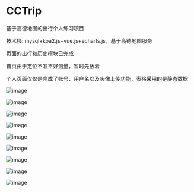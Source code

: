 # CCTrip
基于高德地图的出行个人练习项目

技术栈: mysql+koa2.js+vue.js+echarts.js，基于高德地图服务  


页面的出行和历史模块已完成

首页由于定位不准不好测量，暂时先放着

个人页面仅仅是完成了账号、用户名以及头像上传功能，表格采用的是静态数据

![image](https://github.com/catwatermelon/imageRepository/blob/master/images/9.jpg)

![image](https://github.com/catwatermelon/imageRepository/blob/master/images/8.jpg)

![image](https://github.com/catwatermelon/imageRepository/blob/master/images/7.jpg)

![image](https://github.com/catwatermelon/imageRepository/blob/master/images/5.jpg)

![image](https://github.com/catwatermelon/imageRepository/blob/master/images/6.jpg)

![image](https://github.com/catwatermelon/imageRepository/blob/master/images/4.jpg)

![image](https://github.com/catwatermelon/imageRepository/blob/master/images/3.jpg)

![image](https://github.com/catwatermelon/imageRepository/blob/master/images/2.jpg)

![image](https://github.com/catwatermelon/imageRepository/blob/master/images/1.jpg)
